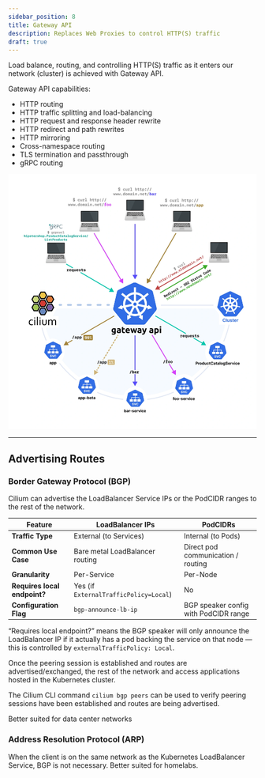 ```yaml
---
sidebar_position: 8
title: Gateway API
description: Replaces Web Proxies to control HTTP(S) traffic
draft: true
---
```


Load balance, routing, and controlling HTTP(S) traffic as it enters our network (cluster) is achieved with Gateway API.

Gateway API capabilities:
- HTTP routing
- HTTP traffic splitting and load-balancing
- HTTP request and response header rewrite
- HTTP redirect and path rewrites
- HTTP mirroring
- Cross-namespace routing
- TLS termination and passthrough
- gRPC routing


![](./imgs/gatewayAPI-capabilities.webp)

---

## Advertising Routes

### Border Gateway Protocol (BGP)
Cilium can advertise the LoadBalancer Service IPs or the PodCIDR ranges to the rest of the network.

| Feature                     | LoadBalancer IPs                            | PodCIDRs                                 |
|----------------------------|---------------------------------------------|-------------------------------------------|
| **Traffic Type**           | External (to Services)                      | Internal (to Pods)                        |
| **Common Use Case**        | Bare metal LoadBalancer routing             | Direct pod communication / routing        |
| **Granularity**            | Per-Service                                 | Per-Node                                  |
| **Requires local endpoint?** | Yes (if `ExternalTrafficPolicy=Local`)    | No                                        |
| **Configuration Flag**     | `bgp-announce-lb-ip`                        | BGP speaker config with PodCIDR range     |

“Requires local endpoint?” means the BGP speaker will only announce the LoadBalancer IP if it actually has a pod backing the service on that node — this is controlled by `externalTrafficPolicy: Local`.

Once the peering session is established and routes are advertised/exchanged, the rest of the network and access applications hosted in the Kubernetes cluster.

The Cilium CLI command `cilium bgp peers` can be used to verify peering sessions have been established and routes are being advertised.

Better suited for data center networks

### Address Resolution Protocol (ARP)
When the client is on the same network as the Kubernetes LoadBalancer Service, BGP is not necessary.
Better suited for homelabs.